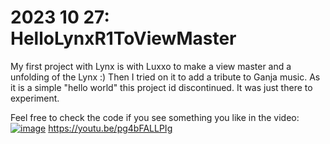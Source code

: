 # 2023 10 27: HelloLynxR1ToViewMaster

My first project with Lynx is with Luxxo to make a view master and a unfolding of the Lynx :)
Then I tried on it to add a tribute to Ganja music.
As it is a simple "hello world" this project id discontinued. 
It was just there to experiment.

Feel free to check the code if you see something you like in the video:  
[![image](https://github.com/EloiStree/2023_10_27_HelloLynxR1ToViewMaster/assets/20149493/98c8c5a9-0e1c-4b1d-a7af-349bf72c994c)](https://youtu.be/pg4bFALLPIg)
https://youtu.be/pg4bFALLPIg  
